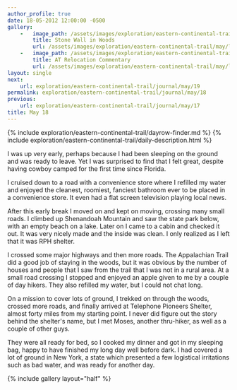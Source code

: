 ```yaml
---
author_profile: true
date: 18-05-2012 12:00:00 -0500
gallery:
    -   image_path: /assets/images/exploration/eastern-continental-trail/may/small/18-1.jpg
        title: Stone Wall in Woods
        url: /assets/images/exploration/eastern-continental-trail/may/large/18-1.jpg
    -   image_path: /assets/images/exploration/eastern-continental-trail/may/small/18-2.jpg
        title: AT Relocation Commentary
        url: /assets/images/exploration/eastern-continental-trail/may/large/18-2.jpg
layout: single
next:
    url: exploration/eastern-continental-trail/journal/may/19
permalink: exploration/eastern-continental-trail/journal/may/18
previous:
    url: exploration/eastern-continental-trail/journal/may/17
title: May 18
---
```

{% include exploration/eastern-continental-trail/dayrow-finder.md %}
{% include exploration/eastern-continental-trail/daily-description.html %}

I was up very early, perhaps because I had been sleeping on the ground and was ready to leave. Yet I was surprised to find that I felt great, despite having cowboy camped for the first time since Florida.

I cruised down to a road with a convenience store where I refilled my water and enjoyed the cleanest, roomiest, fanciest bathroom ever to be placed in a convenience store. It even had a flat screen television playing local news.

After this early break I moved on and kept on moving, crossing many small roads. I climbed up Shenandoah Mountain and saw the state park below, with an empty beach on a lake. Later on I came to a cabin and checked it out. It was very nicely made and the inside was clean. I only realized as I left that it was RPH shelter.

I crossed some major highways and then more roads. The Appalachian Trail did a good job of staying in the woods, but it was obvious by the number of houses and people that I saw from the trail that I was not in a rural area. At a small road crossing I stopped and enjoyed an apple given to me by a couple of day hikers. They also refilled my water, but I could not chat long.

On a mission to cover lots of ground, I trekked on through the woods, crossed more roads, and finally arrived at Telephone Pioneers Shelter, almost forty miles from my starting point. I never did figure out the story behind the shelter's name, but I met Moses, another thru-hiker, as well as a couple of other guys.

They were all ready for bed, so I cooked my dinner and got in my sleeping bag, happy to have finished my long day well before dark. I had covered a lot of ground in New York, a state which presented a few logistical irritations such as bad water, and was ready for another day.

{% include gallery layout="half" %}